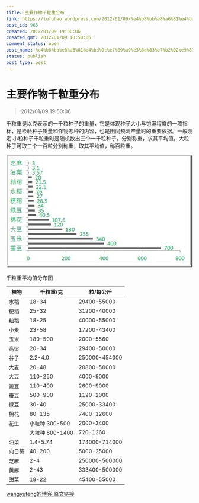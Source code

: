 ```yaml
---
title: 主要作物千粒重分布
link: https://lufuhao.wordpress.com/2012/01/09/%e4%b8%bb%e8%a6%81%e4%bd%9c%e7%89%a9%e5%8d%83%e7%b2%92%e9%87%8d%e5%88%86%e5%b8%83/
post_id: 963
created: 2012/01/09 19:50:06
created_gmt: 2012/01/09 10:50:06
comment_status: open
post_name: %e4%b8%bb%e8%a6%81%e4%bd%9c%e7%89%a9%e5%8d%83%e7%b2%92%e9%87%8d%e5%88%86%e5%b8%83
status: publish
post_type: post
---
```


# 主要作物千粒重分布

> 2012/01/09 19:50:06

千粒重是以克表示的一千粒种子的重量，它是体现种子大小与饱满程度的一项指标，是检验种子质量和作物考种的内容，也是田间预测产量时的重要依据。一般测定 小粒种子千粒重时是随机数出三个一千粒种子，分别称重，求其平均值。大粒种子可取三个一百粒分别称重，取其平均值，称百粒重。

![20120109-195006-0001.jpg](/assets/images/20120109-195006-0001.jpg)

千粒重平均值分布图

| 植物 | 千粒重/克 | 粒/每公斤 |
| ---- | --------- | -------- |
| 水稻 | 18-34 | 29400-55000 |
| 粳稻 | 25-32 | 31200-40000 |
| 籼稻 | 18-25 | 40000-55000 |
| 小麦 | 23-58 | 17200-43400 |
| 玉米 | 180-500 | 2000-5560 |
| 高梁 | 20-34 | 29400-50000 |
| 谷子 | 2.2-4.0 | 250000-454000 |
| 大麦 | 20-48 | 20800-50000 |
| 大豆 | 110-250 | 4000-9000 |
| 豌豆 | 110-400 | 2600-9000 |
| 蚕豆 | 500-900 | 1120-2000 |
| 绿豆 | 30-40 | 25000-33400 |
| 棉花 | 80-135 | 7400-12600 |
| 花生 | 小粒种 300-500 | 2000-3400 |
|      | 大粒种 800-1400 | 720-1260 |
| 油菜 | 1.4-5.74 | 174000-714000 |
| 向日葵 | 40-200 | 5000-25000 |
| 芝麻 | 2-4 | 250000-500000 |
| 黄麻 | 2-43 | 333400-500000 |
| 甜菜 | 18-22 | 45400-55000 |

[wangyufeng的博客 原文链接](http://wangyufeng222.blog.163.com/blog/static/128222070201209435628/)
